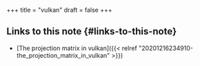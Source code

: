 +++
title = "vulkan"
draft = false
+++

## Links to this note {#links-to-this-note}

-   [The projection matrix in vulkan]({{< relref "20201216234910-the_projection_matrix_in_vulkan" >}})